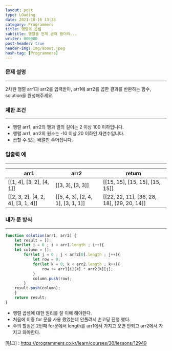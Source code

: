 ```yaml
---
layout: post
type: LOading
date: 2021-10-16 13:38
category: Programmers
title: 행렬의 곱셈
subtitle: 행렬을 언제 곱해 봤더라...
writer: 000000
post-header: true
header-img: img/about.jpeg
hash-tag: [Programmers]
---
```




### **문제 설명**

------

2차원 행렬 arr1과 arr2를 입력받아, arr1에 arr2를 곱한 결과를 반환하는 함수, solution을 완성해주세요.

### 제한 조건

------

- 행렬 arr1, arr2의 행과 열의 길이는 2 이상 100 이하입니다.
- 행렬 arr1, arr2의 원소는 -10 이상 20 이하인 자연수입니다.
- 곱할 수 있는 배열만 주어집니다.

### 입출력 예

------

| arr1                              | arr2                              | return                                     |
| --------------------------------- | --------------------------------- | ------------------------------------------ |
| [[1, 4], [3, 2], [4, 1]]          | [[3, 3], [3, 3]]                  | [[15, 15], [15, 15], [15, 15]]             |
| [[2, 3, 2], [4, 2, 4], [3, 1, 4]] | [[5, 4, 3], [2, 4, 1], [3, 1, 1]] | [[22, 22, 11], [36, 28, 18], [29, 20, 14]] |



### 내가 푼 방식

------

```jsx
function solution(arr1, arr2) {
    let result = [];
    for(let i = 0 ; i < arr1.length ; i++){
    let column = [];    
        for(let j = 0 ; j < arr2[0].length ; j++){
            let row = 0;
            for(let k = 0; k < arr2.length ; k++){
                row += arr1[i][k] * arr2[k][j];
            }
            column.push(row);
        }
    result.push(column);
    }
    return result;
}
```

- 행렬 곱셈에 대한 원리를 잘 이해 해야한다.
- 처음에 이중 for 문을 사용 했었는데 안풀려서 손코딩 진행 했다.
- 주의 할점은 2번째 for문에서 length를 arr1에서 가지고 오면 안되고 arr2에서 가지고 와야한다.



[링크] : https://programmers.co.kr/learn/courses/30/lessons/12949
